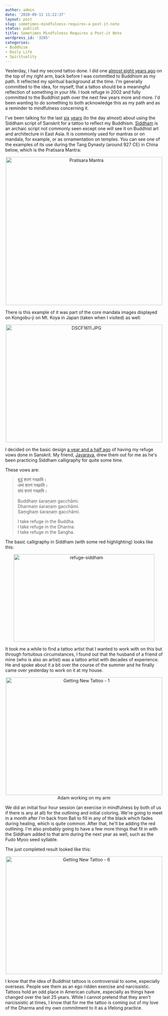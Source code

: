 ```yaml
---
author: admin
date: '2010-09-11 11:22:37'
layout: post
slug: sometimes-mindfulness-requires-a-post-it-note
status: publish
title: Sometimes Mindfulness Requires a Post-it Note
wordpress_id: '3285'
categories:
- Buddhism
- Daily Life
- Spirituality
---
```

Yesterday, I had my second tattoo done. I did one <a href="http://www.openbuddha.com/2002/10/30/tattoo/">almost eight years ago</a> on the top of my right arm, back before I was committed to Buddhism as my path. It reflected my spiritual background at the time. I'm generally committed to the idea, for myself, that a tattoo should be a meaningful reflection of something in your life. I took refuge in 2002 and fully committed to the Buddhist path over the next few years more and more. I'd been wanting to do something to both acknowledge this as my path and as a reminder to mindfulness concerning it.

I've been talking for the last <a href="http://www.openbuddha.com/2004/09/08/siddham-tattoo/">six</a> <a href="http://www.openbuddha.com/2004/09/09/more-tattoos/">years</a> (to the day almost) about using the Siddham script of Sanskrit for a tattoo to reflect my Buddhism. <a href="http://en.wikipedia.org/wiki/Siddha%E1%B9%83_script">Siddham</a> is an archaic script not commonly seen except one will see it on Buddhist art and architecture in East Asia. It is commonly used for mantras or on mandala, for example, or as ornamentation on temples. You can see one of the examples of its use during the Tang Dynasty (around 927 CE) in China below, which is the Pratisara Mantra:

<p style="text-align: center"><a href="http://www.flickr.com/photos/albill/4979661489/" title="Pratisara Mantra by albill, on Flickr"><img src="https://farm5.static.flickr.com/4091/4979661489_7d59e30791.jpg" width="500" height="472" alt="Pratisara Mantra" /></a></p>

There is this example of it was part of the core mandala images displayed on Kongobu-ji on Mt. Koya in Japan (taken when I visited) as well:

<p style="text-align: center"><a href="http://www.flickr.com/photos/albill/1495322734/" title="DSCF1611.JPG by albill, on Flickr"><img src="https://farm3.static.flickr.com/2228/1495322734_deae6f07d4.jpg" width="500" height="375" alt="DSCF1611.JPG" /></a></p>

I decided on the basic design <a href="http://www.openbuddha.com/2009/02/07/new-buddhist-tattoo-work/">a year and a half ago</a> of having my refuge vows done in Sanskrit. My friend, <a href="http://visiblemantra.org/">Jayarava</a>, drew them out for me as he's been practicing Siddham calligraphy for quite some time. 

These vows are:
<blockquote>बुद्धं शरणं गच्छामि।<br>
धम्मं शरणं गच्छामि।<br>
संघं शरणं गच्छामि।

Buddhaṃ śaraṇaṃ gacchāmi.<br>
Dharmaṃ śaraṇaṃ gacchāmi.<br>
Saṃghaṃ śaraṇaṃ gacchāmi.

I take refuge in the Buddha.<br>
I take refuge in the Dharma.<br>
I take refuge in the Sangha.</blockquote>

The basic calligraphy in Siddham (with some red highlighting) looks like this:

<p style="text-align: center"><a href="http://www.flickr.com/photos/albill/3262451972/" title="refuge-siddham by albill, on Flickr"><img src="https://farm4.static.flickr.com/3389/3262451972_4103906650.jpg" width="450" height="279" alt="refuge-siddham" /></a></p>

It took me a while to find a tattoo artist that I wanted to work with on this but through fortuitous circumstances, I found out that the husband of a friend of mine (who is also an artist) was a tattoo artist with decades of experience. He and spoke about it a bit over the course of the summer and he finally came over yesterday to work on it at my house.

<p style="text-align: center"><a href="http://www.flickr.com/photos/albill/4978127971/" title="Getting New Tattoo - 1 by albill, on Flickr"><img src="https://farm5.static.flickr.com/4150/4978127971_4164b567c6.jpg" width="500" height="375" alt="Getting New Tattoo - 1" /></a><br>Adam working on my arm</p>

We did an initial four hour session (an exercise in mindfulness by both of us if there is any at all) for the outlining and initial coloring. We're going to meet in a month after I'm back from Bali to fill in any of the black which fades during healing, which is quite common. After that, he'll be adding the red outlining. I'm also probably going to have a few more things that fit in with the Siddham added to that arm during the next year as well, such as the Fudo Myoo seed syllable. 

The just completed result looked like this:

<p style="text-align: center"><a href="http://www.flickr.com/photos/albill/4978737276/" title="Getting New Tattoo - 6 by albill, on Flickr"><img src="https://farm5.static.flickr.com/4130/4978737276_c687acd88f.jpg" width="500" height="375" alt="Getting New Tattoo - 6" /></a></p>

I know that the idea of Buddhist tattoos is controversial to some, especially overseas. People see them as an ego ridden exercise and narcissistic. Tattoos hold an odd place in American culture, especially as things have changed over the last 25 years. While I cannot pretend that they aren't narcissistic at times, I know that for me the tattoo is coming out of my love of the Dharma and my own commitment to it as a lifelong practice.
